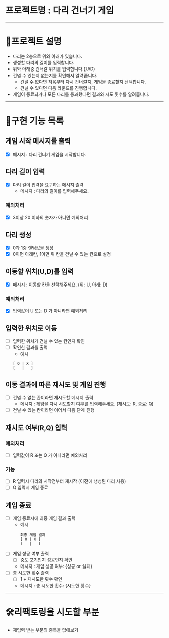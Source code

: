 # 프로젝트명 : 다리 건너기 게임

---

# 📖프로젝트 설명

- 다리는 2층으로 위와 아래가 있습니다.
- 생성할 다리의 길이를 입력합니다.
- 위와 아래중 건너갈 위치를 입력합니다.(U/D)
- 건널 수 있는지 없는지를 확인해서 알려줍니다.
    - 건널 수 없다면 처음부터 다시 건너갈지, 게임을 종료할지 선택합니다.
    - 건널 수 있다면 다음 라운드를 진행합니다.
- 게임이 종료되거나 모든 다리를 통과했다면 결과와 시도 횟수를 알려줍니다.

---

# 📄구현 기능 목록

## 게임 시작 메시지를 출력

- [x] 메시지 : 다리 건너기 게임을 시작합니다.

## 다리 길이 입력

- [x] 다리 길이 입력을 요구하는 메시지 출력
    - 메시지 : 다리의 길이를 입력해주세요.

### 예외처리

- [x] 3이상 20 이하의 숫자가 아니면 예외처리

## 다리 생성

- [x] 0과 1중 랜덤값을 생성
- [x] 0이면 아래칸, 1이면 위 칸을 건널 수 있는 칸으로 설정

## 이동할 위치(U,D)를 입력

- [x] 메시지 : 이동할 칸을 선택해주세요. (위: U, 아래: D)

### 예외처리

- [x] 입력값이 U 또는 D 가 아니라면 예외처리

## 입력한 위치로 이동

- [ ] 입력한 위치가 건널 수 있는 칸인지 확인
- [ ] 확인한 결과를 출력
    - 예시
  ``` 
  [ O | X ]
  [   |   ]
  ```

## 이동 결과에 따른 재시도 및 게임 진행

- [ ] 건널 수 없는 칸이라면 재시도할 메시지 출력
    - 메시지 : 게임을 다시 시도할지 여부를 입력해주세요. (재시도: R, 종료: Q)
- [ ] 건널 수 있는 칸이라면 이어서 다음 단계 진행

## 재시도 여부(R,Q) 입력

### 예외처리

- [ ] 입력값이 R 또는 Q 가 아니라면 예외처리

### 기능

- [ ] R 입력시 다리의 시작점부터 재시작 (이전에 생성된 다리 사용)
- [ ] Q 입력시 게임 종료

## 게임 종료

- [ ] 게임 종료시에 최종 게임 결과 출력
    - 예시
      ``` 
      최종 게임 결과
      [ O | X ]
      [   |   ]
      ```
- [ ] 게임 성공 여부 출력
    - [ ] 중도 포기인지 성공인지 확인
    - 메시지 : 게임 성공 여부: {성공 or 실패}
- [ ] 총 시도한 횟수 출력
    - [ ] 1 + 재시도한 횟수 확인
    - 메시지 : 총 시도한 횟수: {시도한 횟수}

---

# 🛠리팩토링을 시도할 부분

- 재입력 받는 부분의 중복을 없애보기

